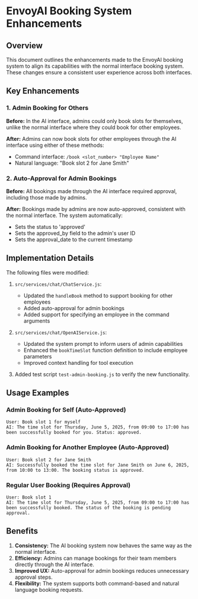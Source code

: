 # EnvoyAI Booking System Enhancements

## Overview

This document outlines the enhancements made to the EnvoyAI booking system to align its capabilities with the normal interface booking system. These changes ensure a consistent user experience across both interfaces.

## Key Enhancements

### 1. Admin Booking for Others

**Before:** In the AI interface, admins could only book slots for themselves, unlike the normal interface where they could book for other employees.

**After:** Admins can now book slots for other employees through the AI interface using either of these methods:
- Command interface: `/book <slot_number> "Employee Name"`
- Natural language: "Book slot 2 for Jane Smith"

### 2. Auto-Approval for Admin Bookings

**Before:** All bookings made through the AI interface required approval, including those made by admins.

**After:** Bookings made by admins are now auto-approved, consistent with the normal interface. The system automatically:
- Sets the status to 'approved'
- Sets the approved_by field to the admin's user ID
- Sets the approval_date to the current timestamp

## Implementation Details

The following files were modified:

1. `src/services/chat/ChatService.js`:
   - Updated the `handleBook` method to support booking for other employees
   - Added auto-approval for admin bookings
   - Added support for specifying an employee in the command arguments

2. `src/services/chat/OpenAIService.js`:
   - Updated the system prompt to inform users of admin capabilities
   - Enhanced the `bookTimeSlot` function definition to include employee parameters
   - Improved context handling for tool execution

3. Added test script `test-admin-booking.js` to verify the new functionality.

## Usage Examples

### Admin Booking for Self (Auto-Approved)
```
User: Book slot 1 for myself
AI: The time slot for Thursday, June 5, 2025, from 09:00 to 17:00 has been successfully booked for you. Status: approved.
```

### Admin Booking for Another Employee (Auto-Approved)
```
User: Book slot 2 for Jane Smith
AI: Successfully booked the time slot for Jane Smith on June 6, 2025, from 10:00 to 13:00. The booking status is approved.
```

### Regular User Booking (Requires Approval)
```
User: Book slot 1
AI: The time slot for Thursday, June 5, 2025, from 09:00 to 17:00 has been successfully booked. The status of the booking is pending approval.
```

## Benefits

1. **Consistency:** The AI booking system now behaves the same way as the normal interface.
2. **Efficiency:** Admins can manage bookings for their team members directly through the AI interface.
3. **Improved UX:** Auto-approval for admin bookings reduces unnecessary approval steps.
4. **Flexibility:** The system supports both command-based and natural language booking requests. 
